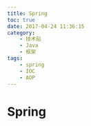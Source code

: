 ```yaml
---
title: Spring
toc: true
date: 2017-04-24 11:36:15
category: 
	- 技术贴
	- Java
	- 框架
tags: 
    - spring
    - IOC
    - AOP
---
```


# Spring

